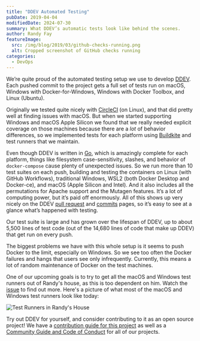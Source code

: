 ```yaml
---
title: "DDEV Automated Testing"
pubDate: 2019-04-04
modifiedDate: 2024-07-30
summary: What DDEV’s automatic tests look like behind the scenes.
author: Randy Fay
featureImage:
  src: /img/blog/2019/03/github-checks-running.png
  alt: Cropped screenshot of GitHub checks running
categories:
  - DevOps
---
```


We’re quite proud of the automated testing setup we use to develop [DDEV](https://github.com/ddev/ddev). Each pushed commit to the project gets a full set of tests run on macOS, Windows with Docker-for-Windows, Windows with Docker Toolbox, and Linux (Ubuntu).

Originally we tested quite nicely with [CircleCI](https://circleci.com) (on Linux), and that did pretty well at finding issues with macOS. But when we started supporting Windows and macOS Apple Silicon we found that we really needed explicit coverage on those machines because there are a _lot_ of behavior differences, so we implemented tests for each platform using [Buildkite](https://buildkite.com) and test runners that we maintain.

Even though DDEV is written in [Go](https://golang.org/), which is amazingly complete for each platform, things like filesystem case-sensitivity, slashes, and behavior of `docker-compose` cause plenty of unexpected issues. So we run more than 10 test suites on each push, building and testing the containers on Linux (with GitHub Workflows), traditional Windows, WSL2 (both Docker Desktop and Docker-ce), and macOS (Apple Silicon and Intel). And it also includes all the permutations for Apache support and the Mutagen features. It’s a lot of computing power, but it’s paid off enormously. All of this shows up very nicely on the DDEV [pull request](https://github.com/ddev/ddev/pulls) and [commits](https://github.com/ddev/ddev/commits/main) pages, so it’s easy to see at a glance what’s happened with testing.

Our test suite is large and has grown over the lifespan of DDEV, up to about 5,500 lines of test code (out of the 14,680 lines of code that make up DDEV) that get run on every push.

The biggest problems we have with this whole setup is it seems to push Docker to the limit, especially on Windows. So we see too often the Docker failures and hangs that users see only infrequently. Currently, this means a lot of random maintenance of Docker on the test machines.

One of our upcoming goals is to try to get all the macOS and Windows test runners out of Randy's house, as this is too dependent on him. Watch the [issue](https://github.com/ddev/ddev/issues/6444) to find out more. Here's a picture of what most of the macOS and Windows test runners look like today:

![Test Runners in Randy's House](/img/blog/2024/07/test-runners-randys-house.jpg)

Try out DDEV for yourself, and consider contributing to it as an open source project! We have a [contribution guide for this project](https://github.com/ddev/ddev/blob/main/CONTRIBUTING.md) as well as a [Community Guide and Code of Conduct](https://github.com/ddev/community) for all of our projects.

